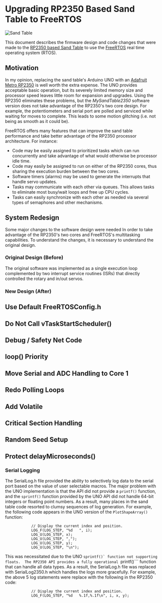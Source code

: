 Upgrading RP2350 Based Sand Table to FreeRTOS
===
![Sand Table](https://i.imgur.com/tNOBlu8.jpeg)


This document describes the firmware design and code changes that were made to the [RP2350 based Sand Table](https://github.com/regnaDkciN/SandTable/tree/main/MySandTable2350) to use the [FreeRTOS](https://www.freertos.org/) real time operating system (RTOS).

## Motivation
In my opinion, replacing the sand table's Arduino UNO with an [Adafruit Metro RP2350](https://www.adafruit.com/product/6003) is well worth the extra expense.  The UNO provides acceptable basic operation, but its severely limited memory size and processor speed leaves little room for expansion and upgrades.  Using the RP2350 eliminates these problems, but the *MySandTable2350* software version does not take advantage of the RP2350's two core design.  For example, the potentiometers and serial port are polled and serviced while waiting for moves to complete.  This leads to some motion glitching (i.e. not being as smooth as it could be).  

FreeRTOS offers many features that can improve the sand table performance and take better advantage of the RP2350 processor architecture.  For instance:
* Code may be easily assigned to prioritized tasks which can run concurrently and take advantage of what would otherwise be processor idle time.
* Code may easily be assigned to run on either of the RP2350 cores, thus sharing the execution burden between the two cores.
* Software timers (alarms) may be used to generate the interrupts that handle servo updates.
* Tasks may communicate with each other via queues.  This allows tasks to eliminate most busy/wait loops and free up CPU cycles.
* Tasks can easily synchronize with each other as needed via several types of semaphores and other mechanisms.

## System Redesign
Some major changes to the software design were needed In order to take advantage of the RP2350's two cores and FreeRTOS's multitasking capabilities.  To understand the changes, it is necessary to understand the original design.

### Original Design (Before)
The original software was implemented as a single execution loop complemented by two interrupt service routines (ISRs) that directly controlled the rotary and in/out servos.

### New Design (After)

## Use Default FreeRTOSConfig.h

## Do Not Call vTaskStartScheduler()

## Debug / Safety Net Code

## loop() Priority

## Move Serial and ADC Handling to Core 1

## Redo Polling Loops

## Add Volatile

## Critical Section Handling

## Random Seed Setup

## Protect delayMicroseconds()





  ### Serial Logging
The SerialLog.h file provided the ability to selectively log data to the serial port based on the value of user selectable macros.  The major problem with the UNO implementation is that the API did not provide a ```printf()``` function, and the ```sprintf()``` function provided by the UNO API did not handle 64-bit integers or floating point numbers.  As a result, many places in the sand table code resorted to clumsy sequences of log generation.  For example, the following code appears in the UNO version of the ```PlotShapeArray()``` function:
```
            // Display the current index and position.
            LOG_F(LOG_STEP, "%d   ", i);
            LOG_U(LOG_STEP, x);
            LOG_U(LOG_STEP, ",");
            LOG_U(LOG_STEP, y);
            LOG_U(LOG_STEP, "\n");
```

This was necessitated due to the UNO ```sprintf()` function not supporting floats.  The RP2350 API provides a fully operational ```printf()``` function that can handle all data types.  As a result, the SerialLog.h file was replaced with SerialLog2350.h which handles the logs more gracefully.  For example, the above 5 log statements were replace with the following in the RP2350 code:
```
            // Display the current index and position.
            LOG_F(LOG_STEP, "%d   %.1f,%.1f\n", i, x, y);
```


